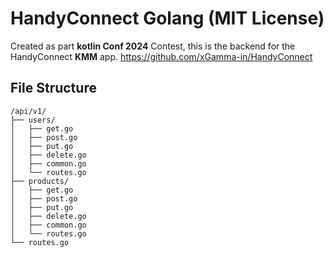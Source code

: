 # HandyConnect Golang (MIT License)

Created as part **kotlin Conf 2024** Contest, this is the backend for the HandyConnect
**KMM** app. https://github.com/xGamma-in/HandyConnect

## File Structure

```
/api/v1/
├── users/
│   ├── get.go
│   ├── post.go
│   ├── put.go
│   ├── delete.go
│   ├── common.go
│   └── routes.go
├── products/
│   ├── get.go
│   ├── post.go
│   ├── put.go
│   ├── delete.go
│   ├── common.go
│   └── routes.go
└── routes.go
```